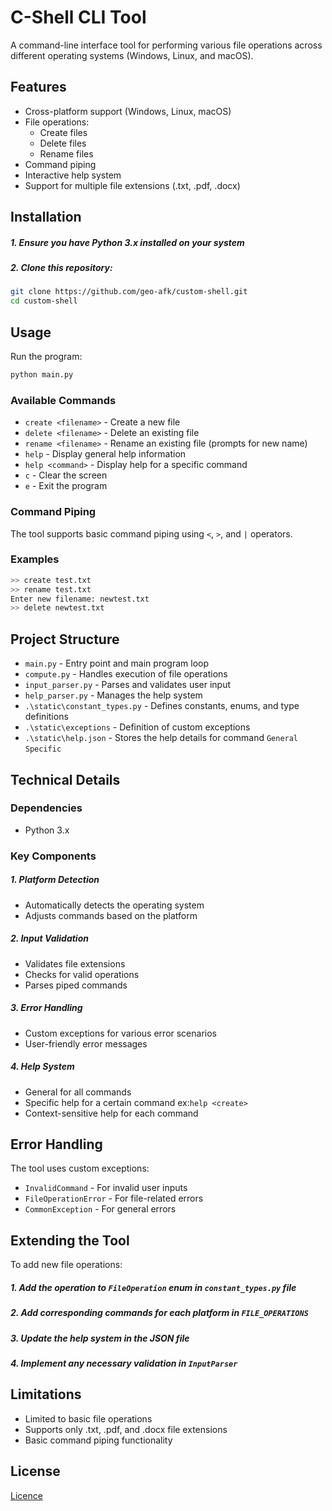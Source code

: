 # C-Shell CLI Tool

A command-line interface tool for performing various file operations across different operating systems (Windows, Linux, and macOS).

## Features

- Cross-platform support (Windows, Linux, macOS)
- File operations:
  - Create files
  - Delete files
  - Rename files
- Command piping
- Interactive help system
- Support for multiple file extensions (.txt, .pdf, .docx)

## Installation

##### 1. Ensure you have Python 3.x installed on your system
##### 2. Clone this repository:
```bash
git clone https://github.com/geo-afk/custom-shell.git
cd custom-shell
```

## Usage

Run the program:
```bash
python main.py
```

### Available Commands

- `create <filename>` - Create a new file
- `delete <filename>` - Delete an existing file
- `rename <filename>` - Rename an existing file (prompts for new name)
- `help` - Display general help information
- `help <command>` - Display help for a specific command
- `c` - Clear the screen
- `e` - Exit the program

### Command Piping

The tool supports basic command piping using `<`, `>`, and `|` operators.

### Examples

```bash
>> create test.txt
>> rename test.txt
Enter new filename: newtest.txt
>> delete newtest.txt
```

## Project Structure

- `main.py` - Entry point and main program loop
- `compute.py` - Handles execution of file operations
- `input_parser.py` - Parses and validates user input
- `help_parser.py` - Manages the help system
- `.\static\constant_types.py` - Defines constants, enums, and type definitions
- `.\static\exceptions` - Definition of custom exceptions 
- `.\static\help.json` - Stores the help details for command `General` `Specific`

## Technical Details

### Dependencies

- Python 3.x

### Key Components

##### 1. **Platform Detection**
   - Automatically detects the operating system
   - Adjusts commands based on the platform

##### 2. **Input Validation**
   - Validates file extensions
   - Checks for valid operations
   - Parses piped commands

##### 3. **Error Handling**
   - Custom exceptions for various error scenarios
   - User-friendly error messages

##### 4. **Help System**
   - General for all commands 
   - Specific help for a certain command ex:` help <create> `
   - Context-sensitive help for each command

## Error Handling

The tool uses custom exceptions:
- `InvalidCommand` - For invalid user inputs
- `FileOperationError` - For file-related errors
- `CommonException` - For general errors

## Extending the Tool

To add new file operations:
##### 1. Add the operation to `FileOperation` enum in `constant_types.py` file
##### 2. Add corresponding commands for each platform in `FILE_OPERATIONS`
##### 3. Update the help system in the JSON file
##### 4. Implement any necessary validation in `InputParser`

## Limitations

- Limited to basic file operations
- Supports only .txt, .pdf, and .docx file extensions
- Basic command piping functionality

## License

[Licence](LICENSE)
